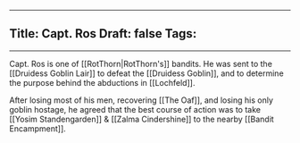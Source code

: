 
---
Title: Capt. Ros
Draft: false
Tags:
  - 
---

Capt. Ros is one of [[RotThorn|RotThorn's]] bandits. He was sent to the [[Druidess Goblin Lair]] to defeat the [[Druidess Goblin]], and to determine the purpose behind the abductions in [[Lochfeld]]. 

After losing most of his men, recovering [[The Oaf]], and losing his only goblin hostage, he agreed that the best course of action was to take [[Yosim Standengarden]] & [[Zalma Cindershine]] to the nearby [[Bandit Encampment]].